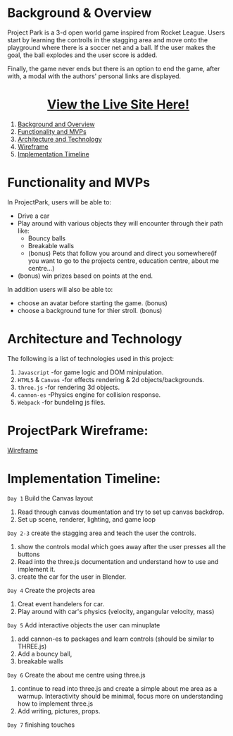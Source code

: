 # Background & Overview 

Project Park is a 3-d open world game inspired from Rocket League. Users start by learning the controlls in the stagging area and move onto the playground where there is a soccer net and a ball. If the user makes the goal, the ball explodes and the user score is added.

Finally, the game never ends but there is an option to end the game, after with, a modal with the authors' personal links are displayed.

<h1 align="center" ><a href='https://jas-singh-code.github.io/ProjectPark2/'>
  View the Live Site Here! </a>
</h1>

<!-- # [View the Live Site Here!](https://jas-singh-code.github.io/ProjectPark2/) -->

1. [Background and Overview](https://github.com/jas-singh-code/ProjectPark2/wiki/Background-and-Overview) 
2. [Functionality and MVPs](https://github.com/jas-singh-code/ProjectPark2/wiki/Functionality-and-MVPs)
3. [Architecture and Technology](https://github.com/jas-singh-code/ProjectPark2/wiki/Architecture-and-Technology)
4. [Wireframe](https://wireframe.cc/pro/pp/f694d0636428749)
5. [Implementation Timeline](https://github.com/jas-singh-code/ProjectPark/wiki/Implementation-Timeline)



# Functionality and MVPs

In ProjectPark, users will be able to:
* Drive a car
* Play around with various objects they will encounter through their path like:
   * Bouncy balls
   * Breakable walls
   * (bonus) Pets that follow you around and direct you somewhere(if you want to go to the projects centre, education centre, about me centre...)
* (bonus) win prizes based on points at the end.

In addition users will also be able to:
* choose an avatar before starting the game. (bonus)
* choose a background tune for thier stroll. (bonus)


# Architecture and Technology

The following is a list of technologies used in this project:
1. `Javascript`       -for game logic and DOM minipulation.
2. `HTML5` & `Canvas` -for effects rendering & 2d objects/backgrounds.
3. `three.js`         -for rendering 3d objects.
4. `cannon-es`        -Physics engine for collision response.
5. `Webpack`          -for bundeling js files.

# ProjectPark Wireframe:

[Wireframe](https://wireframe.cc/pro/pp/f694d0636428749)


# Implementation Timeline:

`Day 1` Build the Canvas layout
1. Read through canvas doumentation and try to set up canvas backdrop.
2. Set up scene, renderer, lighting, and game loop

`Day 2-3` create the stagging area and teach the user the controls.
1. show the controls modal which goes away after the user presses all the buttons
2. Read into the three.js documentation and understand how to use and implement it.
3. create the car for the user in Blender.

`Day 4` Create the projects area
1. Creat event handelers for car.
2. Play around with car's physics (velocity, angangular velocity, mass)

`Day 5` Add interactive objects the user can minuplate
1. add cannon-es to packages and learn controls (should be similar to THREE.js)
2. Add a bouncy ball, 
3. breakable walls

`Day 6` Create the about me centre using three.js
1. continue to read into three.js and create a simple about me area as a warmup. Interactivity should be minimal, focus more on understanding how to implement three.js
2. Add writing, pictures, props.

`Day 7` finishing touches
